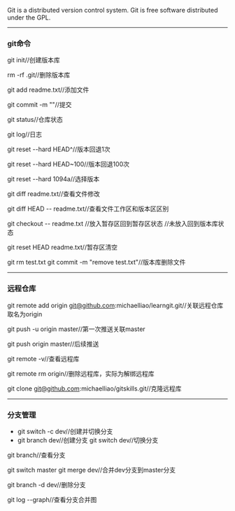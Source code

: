 Git is a distributed version control system.
Git is free software distributed under the GPL.

---

### git命令

git init//创建版本库

rm -rf .git//删除版本库

git add readme.txt//添加文件

git commit -m ""//提交

git status//仓库状态

git log//日志

git reset --hard HEAD^//版本回退1次

git reset --hard HEAD~100//版本回退100次

git reset --hard 1094a//选择版本

git diff readme.txt//查看文件修改

git diff HEAD -- readme.txt//查看文件工作区和版本区区别

git checkout -- readme.txt
//放入暂存区回到暂存区状态
//未放入回到版本库状态

git reset HEAD readme.txt//暂存区清空

git rm test.txt
git commit -m "remove test.txt"//版本库删除文件

---
### 远程仓库

git remote add origin git@github.com:michaelliao/learngit.git//关联远程仓库取名为origin

git push -u origin master//第一次推送关联master

git push origin master//后续推送

git remote -v//查看远程库

git remote rm origin//删除远程库，实际为解绑远程库

git clone git@github.com:michaelliao/gitskills.git//克隆远程库

---

### 分支管理

- git switch -c dev//创建并切换分支
- git branch dev//创建分支
  git switch dev//切换分支

git branch//查看分支

git switch master
git merge dev//合并dev分支到master分支

git branch -d dev//删除分支

git log --graph//查看分支合并图





##### 